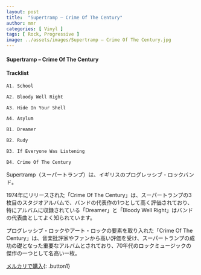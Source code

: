 ```yaml
---
layout: post
title:  "Supertramp – Crime Of The Century"
author: mmr
categories: [ Vinyl ]
tags: [ Rock, Progressive ]
image: ../assets/images/Supertramp – Crime Of The Century.jpg
---
```


#### Supertramp – Crime Of The Century

#### Tracklist
```md
A1. School

A2. Bloody Well Right

A3. Hide In Your Shell

A4. Asylum

B1. Dreamer

B2. Rudy

B3. If Everyone Was Listening

B4. Crime Of The Century
```

Supertramp（スーパートランプ）は、イギリスのプログレッシブ・ロックバンド。

1974年にリリースされた「Crime Of The Century」は、スーパートランプの3枚目のスタジオアルバムで、バンドの代表作の1つとして高く評価されており、特にアルバムに収録されている「Dreamer」と「Bloody Well Right」はバンドの代表曲としてよく知られています。

プログレッシブ・ロックやアート・ロックの要素を取り入れた「Crime Of The Century」は、音楽批評家やファンから高い評価を受け、スーパートランプの成功の礎となった重要なアルバムとされており、70年代のロックミュージックの傑作の一つとして名高い一枚。

[メルカリで購入](https://jp.mercari.com/item/m94592991444){: .button1}

